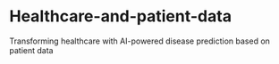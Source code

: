 # Healthcare-and-patient-data
Transforming healthcare with AI-powered disease prediction based on patient data
